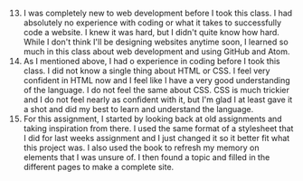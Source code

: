 13. I was completely new to web development before I took this class. I had absolutely no experience with coding or what it takes to successfully code a website. I knew it was hard, but I didn't quite know how hard. While I don't think I'll be designing websites anytime soon, I learned so much in this class about web development and using GitHub and Atom.
14. As I mentioned above, I had o experience in coding before I took this class. I did not know a single thing about HTML or CSS. I feel very confident in HTML now and I feel like I have a very good understanding of the language. I do not feel the same about CSS. CSS is much trickier and I do not feel nearly as confident with it, but I'm glad I at least gave it a shot and did my best to learn and understand the language.
15. For this assignment, I started by looking back at old assignments and taking inspiration from there. I used the same format of a stylesheet that I did for last weeks assignment and I just changed it so it better fit what this project was. I also used the book to refresh my memory on elements that I was unsure of. I then found a topic and filled in the different pages to make a complete site. 
